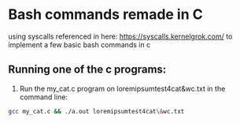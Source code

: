 # Bash commands remade in C
using syscalls referenced in here: https://syscalls.kernelgrok.com/ to implement a few basic bash commands in c

## Running one of the c programs:

1. Run the my_cat.c program on loremipsumtest4cat&wc.txt in the command line:

```bash
gcc my_cat.c && ./a.out loremipsumtest4cat\&wc.txt
```
